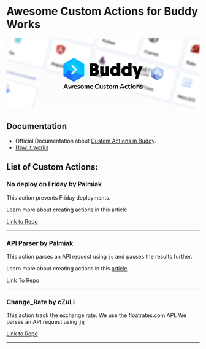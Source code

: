 # Awesome Custom Actions for Buddy Works

![](aca-cover.png)

## Documentation

* Official Documentation about [Custom Actions in Buddy](https://buddy.works/docs/pipelines/custom-actions).
* [How it works](https://buddy.works/blog/introducing-custom-actions)

## List of Custom Actions:

### No deploy on Friday by Palmiak

This action prevents Friday deployments.

Learn more about creating actions in this article.

[Link to Repo](https://github.com/palmiak/custom-actions-article/tree/master/.buddy/actions/no_deploys_on_friday)

---

### API Parser by Palmiak

This action parses an API request using `jq` and passes the results further.

Learn more about creating actions in this [article](https://maciekpalmowski.dev/creating-custom-actions-in-buddy).

[Link To Repo](https://github.com/palmiak/custom-actions-article/tree/master/.buddy/actions/api_testing)

---

### Change_Rate by cZuLi

This action track the exchange rate. We use the floatrates.com API.
We parses an API request using `jq`

[Link to Repo](https://github.com/czuli/awesome-custom-actions-buddy/tree/main/.buddy/actions/change_rate)


---
